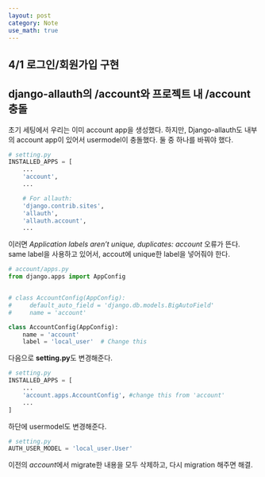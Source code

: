 ```yaml
---
layout: post
category: Note
use_math: true
---
```


## 4/1 로그인/회원가입 구현

## django-allauth의 /account와 프로젝트 내 /account 충돌

초기 세팅에서 우리는 이미 account app을 생성했다. 하지만, Django-allauth도 내부의 account app이 있어서 usermodel이 충돌했다. 둘 중 하나를 바꿔야 했다.
```python
# setting.py
INSTALLED_APPS = [
    ...
    'account',
    ...

    # For allauth:
    'django.contrib.sites',
    'allauth',
    'allauth.account',
    ...
```

이러면 *Application labels aren’t unique, duplicates: account* 오류가 뜬다. </br>
same label을 사용하고 있어서, accout에 unique한 label을 넣어줘야 한다.
```python
# account/apps.py
from django.apps import AppConfig


# class AccountConfig(AppConfig):
#     default_auto_field = 'django.db.models.BigAutoField'
#     name = 'account'

class AccountConfig(AppConfig):
    name = 'account'
    label = 'local_user'  # Change this
```

다음으로 **setting.py**도 변경해준다.
```python
# setting.py
INSTALLED_APPS = [
    ...
    'account.apps.AccountConfig', #change this from 'account'
    ...
]
```

하단에 usermodel도 변경해준다.
```python
# setting.py
AUTH_USER_MODEL = 'local_user.User'
```

이전의 *account*에서 migrate한 내용을 모두 삭제하고, 다시 migration 해주면 해결.